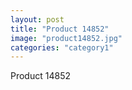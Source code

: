 ```yaml
---
layout: post
title: "Product 14852"
image: "product14852.jpg"
categories: "category1"
---
```

Product 14852
